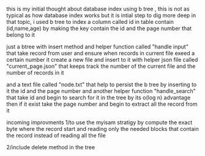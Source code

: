 this is my initial thought about database index using b tree ,
this is not  as typical as how database index works but it is intial step to dig more deep in that topic,
i used b tree to  index  a column called id in table contain (id,name,age)
by making the key contain the id and the page number that belong to it 

just a btree with insert method and helper function called "handle input" that take record from user and ensure when records in current file exeed a certain number
it create a new file and insert to it 
with helper json file called "current_page.json" that keeps track the number of the current file and the number of records in it 

and a text file called "node.txt" that help to persist the b tree by inserting to it the id and the page number 
and another helper function "handle_search" that take id and begin to search for it in the tree by its o(log n) advantage then if it exist take the page number and 
begin to extract all the record from it 




incoming improvments 
1/to use the myisam stratigy by compute the exact byte where the record start
and reading only the needed blocks that contain the record instead of reading all the file 

2/include delete method in the tree


